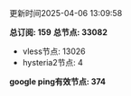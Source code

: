 更新时间2025-04-06 13:09:58

**总订阅: 159**
**总节点: 33082**
- vless节点: 13026
- hysteria2节点: 4

**google ping有效节点: 374**

